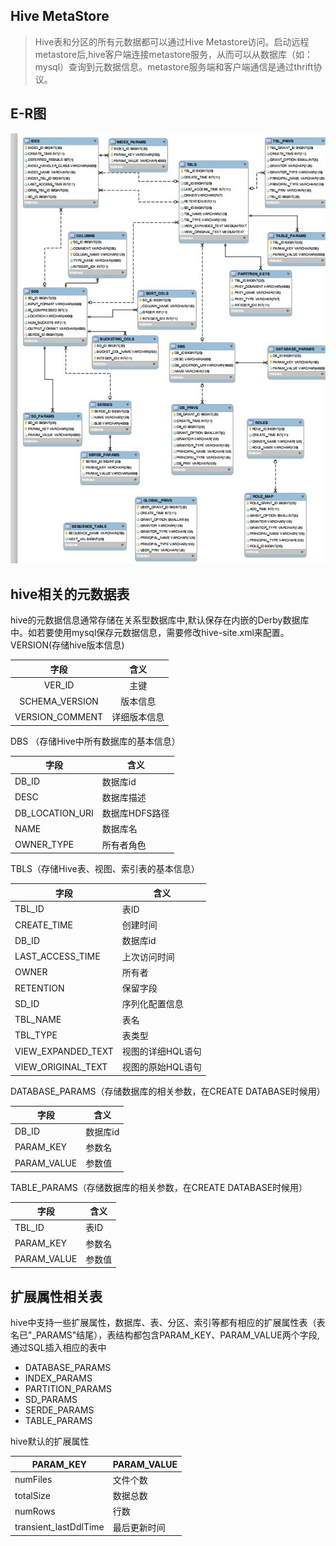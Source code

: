 ## Hive MetaStore
> Hive表和分区的所有元数据都可以通过Hive Metastore访问。启动远程metastore后,hive客户端连接metastore服务，从而可以从数据库（如：mysql）查询到元数据信息。metastore服务端和客户端通信是通过thrift协议。

## E-R图
![image](https://github.com/jsjchai/study-notes/blob/master/2019/hive/images/metaStore.jpg)

## hive相关的元数据表
hive的元数据信息通常存储在关系型数据库中,默认保存在内嵌的Derby数据库中。如若要使用mysql保存元数据信息，需要修改hive-site.xml来配置。<br>
VERSION(存储hive版本信息)

| 字段 | 含义 |
| :--: | :--: |
| VER_ID | 主键 |
| SCHEMA_VERSION |版本信息 |
| VERSION_COMMENT |详细版本信息|

DBS （存储Hive中所有数据库的基本信息）

| 字段 | 含义 |
| ------ | ------ |
| DB_ID | 数据库id |
| DESC | 数据库描述 | 
| DB_LOCATION_URI| 数据库HDFS路径 | 
| NAME| 数据库名 | 
| OWNER_TYPE| 所有者角色 | 

TBLS（存储Hive表、视图、索引表的基本信息）

| 字段 | 含义 |
| ------ | ------ |
| TBL_ID| 表ID |
| CREATE_TIME| 创建时间 |
| DB_ID | 数据库id |
| LAST_ACCESS_TIME| 上次访问时间 |
| OWNER| 所有者 |
| RETENTION| 保留字段 |
| SD_ID| 序列化配置信息 |
| TBL_NAME| 表名 |
| TBL_TYPE| 表类型 |
| VIEW_EXPANDED_TEXT| 视图的详细HQL语句 |
| VIEW_ORIGINAL_TEXT| 视图的原始HQL语句 |

DATABASE_PARAMS（存储数据库的相关参数，在CREATE DATABASE时候用）

| 字段 | 含义 |
| ------ | ------ |
| DB_ID | 数据库id |
| PARAM_KEY| 参数名 |
| PARAM_VALUE| 参数值 | 

TABLE_PARAMS（存储数据库的相关参数，在CREATE DATABASE时候用）

| 字段 | 含义 |
| ------ | ------ |
| TBL_ID| 表ID |
| PARAM_KEY| 参数名 |
| PARAM_VALUE| 参数值 | 

## 扩展属性相关表
hive中支持一些扩展属性，数据库、表、分区、索引等都有相应的扩展属性表（表名已"_PARAMS"结尾），表结构都包含PARAM_KEY、PARAM_VALUE两个字段,通过SQL插入相应的表中
* DATABASE_PARAMS
* INDEX_PARAMS
* PARTITION_PARAMS
* SD_PARAMS
* SERDE_PARAMS
* TABLE_PARAMS

hive默认的扩展属性

| PARAM_KEY | PARAM_VALUE |
| ------ | ------ |
| numFiles | 文件个数 |
| totalSize | 数据总数 | 
| numRows | 行数 | 
| transient_lastDdlTime | 最后更新时间 | 
